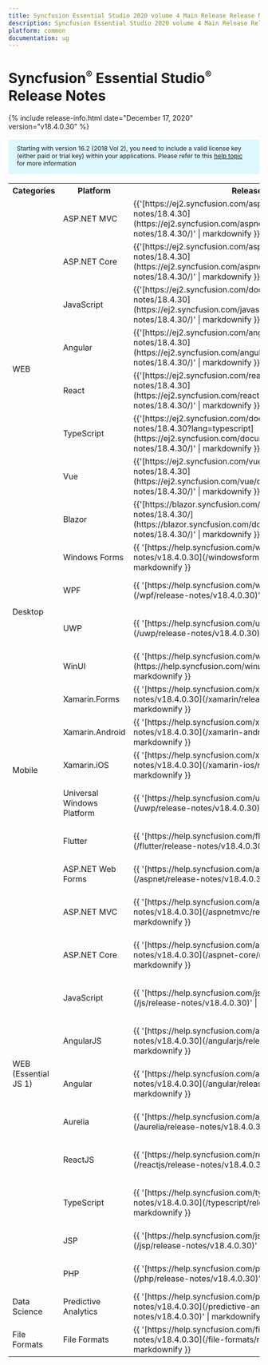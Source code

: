 ```yaml
---
title: Syncfusion Essential Studio 2020 volume 4 Main Release Release Notes  
description: Syncfusion Essential Studio 2020 volume 4 Main Release Release Notes  
platform: common
documentation: ug
---
```


# Syncfusion<sup style="font-size:70%">&reg;</sup>   Essential Studio<sup style="font-size:70%">&reg;</sup>  Release Notes  

{% include release-info.html date="December 17, 2020"   version="v18.4.0.30" %} 

<style>
#license {
    font-size: .88em!important;
margin-top: 1.5em;     margin-bottom: 1.5em;
    background-color: #def8ff;
    padding: 10px 17px 14px;
}
</style>

<div id="license">
Starting with version 16.2 (2018 Vol 2), you need to include a valid license key (either paid or trial key) within your applications. 
Please refer to this <a href="/common/essential-studio/licensing/license-key">help topic</a> for more information 
</div>



<table>
<tr>
<th>
Categories</th><th>
Platform</th><th>
Release Notes</th><th>
Read Me</th></tr>
<tr>
<td rowspan="8">
WEB 
</td>
<td>
ASP.NET MVC
</td>
<td>{{'[https://ej2.syncfusion.com/aspnetmvc/documentation/release-notes/18.4.30](https://ej2.syncfusion.com/aspnetmvc/documentation/release-notes/18.4.30/)' | markdownify }}
</td>
<td>{{'[http://files2.syncfusion.com/Installs/v18.4.0.30/ReadMe/web/ASPMVC.html](http://files2.syncfusion.com/Installs/v18.4.0.30/ReadMe/web/ASPMVC.html)' | markdownify }}
</td>
</tr>
<tr>
<td>
ASP.NET Core	
</td>
<td>{{'[https://ej2.syncfusion.com/aspnetcore/documentation/release-notes/18.4.30](https://ej2.syncfusion.com/aspnetcore/documentation/release-notes/18.4.30/)' | markdownify }}
</td>
<td>{{'[http://files2.syncfusion.com/Installs/v18.4.0.30/ReadMe/web/ASPNETCORE.html](http://files2.syncfusion.com/Installs/v18.4.0.30/ReadMe/web/ASPNETCORE.html)' | markdownify }}
</td>
</tr>
<tr>
<td>
JavaScript
</td>
<td>{{'[https://ej2.syncfusion.com/documentation/release-notes/18.4.30](https://ej2.syncfusion.com/javascript/documentation/release-notes/18.4.30/)' | markdownify }}
</td>
<td>{{'[http://files2.syncfusion.com/Installs/v18.4.0.30/ReadMe/web/JavaScript.html](http://files2.syncfusion.com/Installs/v18.4.0.30/ReadMe/web/JavaScript.html)' | markdownify }}
</td>
</tr>
<tr>
<td>
Angular
</td>
<td>{{'[https://ej2.syncfusion.com/angular/documentation/release-notes/18.4.30](https://ej2.syncfusion.com/angular/documentation/release-notes/18.4.30/)' | markdownify }}
</td>
<td>{{'[http://files2.syncfusion.com/Installs/v18.4.0.30/ReadMe/web/Angular.html](http://files2.syncfusion.com/Installs/v18.4.0.30/ReadMe/web/Angular.html)' | markdownify }}
</td>
</tr>
<tr>
<td>
React
</td>
<td>{{'[https://ej2.syncfusion.com/react/documentation/release-notes/18.4.30](https://ej2.syncfusion.com/react/documentation/release-notes/18.4.30/)' | markdownify }}
</td>
<td>{{'[http://files2.syncfusion.com/Installs/v18.4.0.30/ReadMe/web/React.html](http://files2.syncfusion.com/Installs/v18.4.0.30/ReadMe/web/React.html)' | markdownify }}
</td>
</tr>
<tr>
<td>
TypeScript
</td>
<td>{{'[https://ej2.syncfusion.com/documentation/release-notes/18.4.30?lang=typescript](https://ej2.syncfusion.com/documentation/release-notes/18.4.30/)' | markdownify }}
</td>
<td>{{'[http://files2.syncfusion.com/Installs/v18.4.0.30/ReadMe/web/TypeScript.html](http://files2.syncfusion.com/Installs/v18.4.0.30/ReadMe/web/TypeScript.html)' | markdownify }}
</td>
</tr>
<tr>
<td>
Vue
</td>
<td>{{'[https://ej2.syncfusion.com/vue/documentation/release-notes/18.4.30](https://ej2.syncfusion.com/vue/documentation/release-notes/18.4.30/)' | markdownify }}
</td>
<td>{{'[http://files2.syncfusion.com/Installs/v18.4.0.30/ReadMe/web/Vue.html](http://files2.syncfusion.com/Installs/v18.4.0.30/ReadMe/web/Vue.html)' | markdownify }}
</td>
</tr>
<tr>
<td>
Blazor
</td>
<td>{{'[https://blazor.syncfusion.com/documentation/release-notes/18.4.30/](https://blazor.syncfusion.com/documentation/release-notes/18.4.30/)' | markdownify }}
</td>
<td>{{'[http://files2.syncfusion.com/Installs/v18.4.0.30/ReadMe/web/Blazor.html](http://files2.syncfusion.com/Installs/v18.4.0.30/ReadMe/web/Blazor.html)' | markdownify }}
</td>
</tr>
<tr>
<td rowspan="4">
Desktop
</td>
<td>
Windows Forms
</td>
<td>{{ '[https://help.syncfusion.com/windowsforms/release-notes/v18.4.0.30](/windowsforms/release-notes/v18.4.0.30)' | markdownify }}
</td>
<td>{{ '[http://files2.syncfusion.com/Installs/v18.4.0.30/ReadMe/WindowsForms.html](http://files2.syncfusion.com/Installs/v18.4.0.30/ReadMe/WindowsForms.html)' | markdownify }}
</td>
</tr>
<tr>
<td>
WPF
</td>
<td>{{ '[https://help.syncfusion.com/wpf/release-notes/v18.4.0.30](/wpf/release-notes/v18.4.0.30)' | markdownify }}
</td>
<td>{{ '[http://files2.syncfusion.com/Installs/v18.4.0.30/ReadMe/WPF.html](http://files2.syncfusion.com/Installs/v18.4.0.30/ReadMe/WPF.html)' | markdownify }}
</td>
</tr>
<tr>
<td>
UWP
</td>
<td>{{ '[https://help.syncfusion.com/uwp/release-notes/v18.4.0.30](/uwp/release-notes/v18.4.0.30)' | markdownify }}
</td>
<td>{{ '[http://files2.syncfusion.com/Installs/v18.4.0.30/ReadMe/UniversalWindows.html](http://files2.syncfusion.com/Installs/v18.4.0.30/ReadMe/UniversalWindows.html)' | markdownify }}
</td>
</tr>
<tr>
<td>
WinUI
</td>
<td>{{ '[https://help.syncfusion.com/winui/release-notes/v18.4.0.30](https://help.syncfusion.com/winui/release-notes/v18.4.0.30)' | markdownify }}
</td>
<td>{{ '[http://files2.syncfusion.com/Installs/v18.4.0.30/ReadMe/WinUI.html](http://files2.syncfusion.com/Installs/v18.4.0.30/ReadMe/WinUI.html)' | markdownify }}
</td>
</tr>
<tr>
<td rowspan="5">
Mobile
</td>
<td>
Xamarin.Forms
</td>
<td>{{ '[https://help.syncfusion.com/xamarin/release-notes/v18.4.0.30](/xamarin/release-notes/v18.4.0.30)' | markdownify }}
</td>
<td>{{ '[http://files2.syncfusion.com/Installs/v18.4.0.30/ReadMe/Xamarin_Forms.html](http://files2.syncfusion.com/Installs/v18.4.0.30/ReadMe/Xamarin_Forms.html)' | markdownify }}
</td>
</tr>
<tr>
<td>
Xamarin.Android
</td>
<td>{{ '[https://help.syncfusion.com/xamarin-android/release-notes/v18.4.0.30](/xamarin-android/release-notes/v18.4.0.30)' | markdownify }}
</td>
<td>{{ '[http://files2.syncfusion.com/Installs/v18.4.0.30/ReadMe/Xamarin_Forms.html](http://files2.syncfusion.com/Installs/v18.4.0.30/ReadMe/Xamarin_Forms.html)' | markdownify }}
</td>
</tr>
<tr>
<td>
Xamarin.iOS
</td>
<td>{{ '[https://help.syncfusion.com/xamarin-ios/release-notes/v18.4.0.30](/xamarin-ios/release-notes/v18.4.0.30)' | markdownify }}
</td>
<td>{{ '[http://files2.syncfusion.com/Installs/v18.4.0.30/ReadMe/Xamarin_Forms.html](http://files2.syncfusion.com/Installs/v18.4.0.30/ReadMe/Xamarin_Forms.html)' | markdownify }}
</td>
</tr>
<tr>
<td>
Universal Windows Platform
</td>
<td>{{ '[https://help.syncfusion.com/uwp/release-notes/v18.4.0.30](/uwp/release-notes/v18.4.0.30)' | markdownify }}
</td>
<td>{{ '[http://files2.syncfusion.com/Installs/v18.4.0.30/ReadMe/UniversalWindows.html](http://files2.syncfusion.com/Installs/v18.4.0.30/ReadMe/UniversalWindows.html)' | markdownify }}
</td>
</tr>
<tr>
<td>
Flutter
</td>
<td>{{ '[https://help.syncfusion.com/flutter/release-notes/v18.4.0.30](/flutter/release-notes/v18.4.0.30)' | markdownify }}
</td>
<td>{{ '[http://files2.syncfusion.com/Installs/v18.4.0.30/ReadMe/Flutter.html](http://files2.syncfusion.com/Installs/v18.4.0.30/ReadMe/Flutter.html)' | markdownify }}
</td>
</tr>
<tr>
<td rowspan="11">
WEB (Essential JS 1)
</td>
<td>
ASP.NET Web Forms
</td>
<td>{{ '[https://help.syncfusion.com/aspnet/release-notes/v18.4.0.30](/aspnet/release-notes/v18.4.0.30)' | markdownify }}
</td>
<td>{{ '[http://files2.syncfusion.com/Installs/v18.4.0.30/ReadMe/essential-js1/ASP.html](http://files2.syncfusion.com/Installs/v18.4.0.30/ReadMe/essential-js1/ASP.html)' | markdownify }}
</td>
</tr>
<tr>
<td>
ASP.NET MVC
</td>
<td>{{ '[https://help.syncfusion.com/aspnetmvc/release-notes/v18.4.0.30](/aspnetmvc/release-notes/v18.4.0.30)' | markdownify }}
</td>
<td>{{ '[http://files2.syncfusion.com/Installs/v18.4.0.30/ReadMe/essential-js1/ASPMVC.html](http://files2.syncfusion.com/Installs/v18.4.0.30/ReadMe/essential-js1/ASPMVC.html)' | markdownify }}
</td>
</tr>
<tr>
<td>
ASP.NET Core
</td>
<td>{{ '[https://help.syncfusion.com/aspnet-core/release-notes/v18.4.0.30](/aspnet-core/release-notes/v18.4.0.30)' | markdownify }}
</td>
<td>
{{ '[http://files2.syncfusion.com/Installs/v18.4.0.30/ReadMe/essential-js1/ASPNETCORE.html](http://files2.syncfusion.com/Installs/v18.4.0.30/ReadMe/essential-js1/ASPNETCORE.html)' | markdownify }}
</td>
</tr>
<tr>
<td>
JavaScript
</td>
<td>{{ '[https://help.syncfusion.com/js/release-notes/v18.4.0.30](/js/release-notes/v18.4.0.30)' | markdownify }}
</td>
<td>{{ '[http://files2.syncfusion.com/Installs/v18.4.0.30/ReadMe/essential-js1/JavaScript.html](http://files2.syncfusion.com/Installs/v18.4.0.30/ReadMe/essential-js1/JavaScript.html)' | markdownify }}
</td>
</tr>
<tr>
<td>
AngularJS
</td>
<td>{{ '[https://help.syncfusion.com/angularjs/release-notes/v18.4.0.30](/angularjs/release-notes/v18.4.0.30)' | markdownify }}
</td>
<td>{{ '[http://files2.syncfusion.com/Installs/v18.4.0.30/ReadMe/essential-js1/AngularJS.html](http://files2.syncfusion.com/Installs/v18.4.0.30/ReadMe/essential-js1/AngularJS.html)' | markdownify }}
</td>
</tr>
<tr>
<td>
Angular
</td>
<td>{{ '[https://help.syncfusion.com/angular/release-notes/v18.4.0.30](/angular/release-notes/v18.4.0.30)' | markdownify }}
</td>
<td>{{ '[http://files2.syncfusion.com/Installs/v18.4.0.30/ReadMe/essential-js1/Angular.html](http://files2.syncfusion.com/Installs/v18.4.0.30/ReadMe/essential-js1/Angular.html)' | markdownify }}
</td>
</tr>
<tr>
<td>
Aurelia
</td>
<td>{{ '[https://help.syncfusion.com/aurelia/release-notes/v18.4.0.30](/aurelia/release-notes/v18.4.0.30)' | markdownify }}
</td>
<td>{{ '[http://files2.syncfusion.com/Installs/v18.4.0.30/ReadMe/essential-js1/Aurelia.html](http://files2.syncfusion.com/Installs/v18.4.0.30/ReadMe/essential-js1/Aurelia.html)' | markdownify }}
</td>
</tr>
<tr>
<td>
ReactJS
</td>
<td>{{ '[https://help.syncfusion.com/reactjs/release-notes/v18.4.0.30](/reactjs/release-notes/v18.4.0.30)' | markdownify }}
</td>
<td>{{ '[http://files2.syncfusion.com/Installs/v18.4.0.30/ReadMe/essential-js1/ReactJS.html](http://files2.syncfusion.com/Installs/v18.4.0.30/ReadMe/essential-js1/ReactJS.html)' | markdownify }}
</td>
</tr>
<tr>
<td>
TypeScript
</td>
<td>{{ '[https://help.syncfusion.com/typescript/release-notes/v18.4.0.30](/typescript/release-notes/v18.4.0.30)' | markdownify }}
</td>
<td>{{ '[http://files2.syncfusion.com/Installs/v18.4.0.30/ReadMe/essential-js1/TypeScript.html](http://files2.syncfusion.com/Installs/v18.4.0.30/ReadMe/essential-js1/TypeScript.html)' | markdownify }}
</td>
</tr>
<tr>
<td>
JSP
</td>
<td>{{ '[https://help.syncfusion.com/jsp/release-notes/v18.4.0.30](/jsp/release-notes/v18.4.0.30)' | markdownify }}
</td>
<td>{{ '[http://files2.syncfusion.com/Installs/v18.4.0.30/ReadMe/essential-js1/JSP.html](http://files2.syncfusion.com/Installs/v18.4.0.30/ReadMe/essential-js1/JSP.html)' | markdownify }}
</td>
</tr>
<tr>
<td>
PHP
</td>
<td>{{ '[https://help.syncfusion.com/php/release-notes/v18.4.0.30](/php/release-notes/v18.4.0.30)' | markdownify }}
</td>
<td>{{ '[http://files2.syncfusion.com/Installs/v18.4.0.30/ReadMe/essential-js1/PHP.html](http://files2.syncfusion.com/Installs/v18.4.0.30/ReadMe/essential-js1/PHP.html)' | markdownify }}
</td>
</tr>
<tr>
<td>
Data Science
</td>
<td>
Predictive Analytics
</td>
<td>{{ '[https://help.syncfusion.com/predictive-analytics/release-notes/v18.4.0.30](/predictive-analytics/release-notes/v18.4.0.30)' | markdownify }}
</td>
<td>
</td>
</tr>
<tr>
<td>
File Formats
</td>
<td>
File Formats
</td>
<td>{{ '[https://help.syncfusion.com/file-formats/release-notes/v18.4.0.30](/file-formats/release-notes/v18.4.0.30)' | markdownify }}
</td>
<td>
</td>
</tr>
</table>